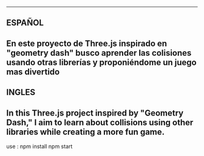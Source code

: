 ----------------------------------------------------------------------------------
ESPAÑOL
----------------------------------------------------------------------------------
En este proyecto de Three.js inspirado en "geometry dash" busco aprender las 
colisiones usando otras librerías y proponiéndome un juego mas divertido 
----------------------------------------------------------------------------------
INGLES
----------------------------------------------------------------------------------
In this Three.js project inspired by "Geometry Dash," I aim to learn about 
collisions using other libraries while creating a more fun game.
----------------------------------------------------------------------------------
use :
npm install
npm start

